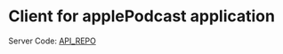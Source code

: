 # Client for applePodcast application

Server Code:  [API_REPO](https://github.com/Odilonr/applePodcastAPI)